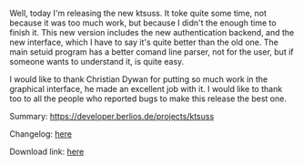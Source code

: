 Well, today I'm releasing the new ktsuss.
It toke quite some time, not because it was too much work, but because I didn't the enough time to finish it.
This new version includes the new authentication backend, and the new interface, which I have to say it's quite better than the old one. The main setuid program has a better comand line parser, not for the user, but if someone wants to understand it, is quite easy.

I would like to thank Christian Dywan for putting so much work in the graphical interface, he made an excellent job with it. I would like to thank too to all the people who reported bugs to make this release the best one.

Summary: <https://developer.berlios.de/projects/ktsuss>

Changelog: [here](https://developer.berlios.de/project/shownotes.php?group_id=8800&release_id=14175)

Download link: [here](http://prdownload.berlios.de/ktsuss/ktsuss-1.3.tar.gz)

